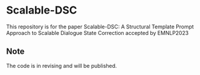 # Scalable-DSC
This repository is for the paper Scalable-DSC: A Structural Template Prompt Approach to Scalable Dialogue State Correction accepted by EMNLP2023
## Note
The code is in revising and will be published.
